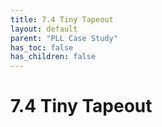 ```yaml
---
title: 7.4 Tiny Tapeout
layout: default
parent: "PLL Case Study"
has_toc: false
has_children: false
---
```


# 7.4 Tiny Tapeout